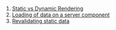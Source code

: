 1. [Static vs Dynamic Rendering](static_vs_dynamic_rendering/README.md)
2. [Loading of data on a server component](loading_of_data_on_a_server_component/README.md)
3. [Revalidating static data](revalidating_static_data/README.md)